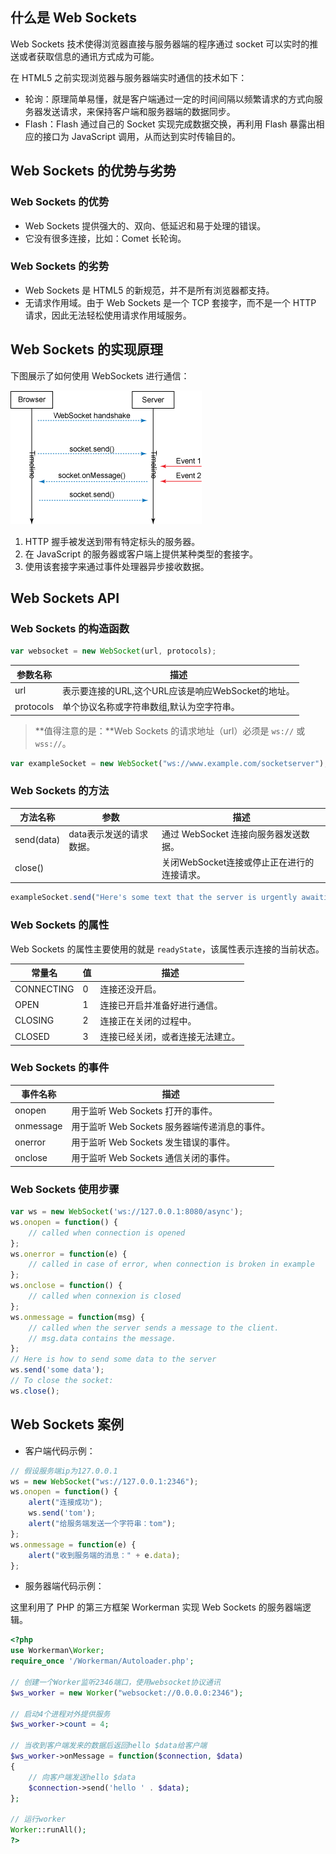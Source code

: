 ## 什么是 Web Sockets

Web Sockets 技术使得浏览器直接与服务器端的程序通过 socket 可以实时的推送或者获取信息的通讯方式成为可能。

在 HTML5 之前实现浏览器与服务器端实时通信的技术如下：

* 轮询：原理简单易懂，就是客户端通过一定的时间间隔以频繁请求的方式向服务器发送请求，来保持客户端和服务器端的数据同步。
* Flash：Flash 通过自己的 Socket 实现完成数据交换，再利用 Flash 暴露出相应的接口为 JavaScript 调用，从而达到实时传输目的。

## Web Sockets 的优势与劣势

### Web Sockets 的优势

* Web Sockets 提供强大的、双向、低延迟和易于处理的错误。
* 它没有很多连接，比如：Comet 长轮询。

### Web Sockets 的劣势

* Web Sockets 是 HTML5 的新规范，并不是所有浏览器都支持。
* 无请求作用域。由于 Web Sockets 是一个 TCP 套接字，而不是一个 HTTP 请求，因此无法轻松使用请求作用域服务。

## Web Sockets 的实现原理

下图展示了如何使用 WebSockets 进行通信：

![](12.gif)

1. HTTP 握手被发送到带有特定标头的服务器。
2. 在 JavaScript 的服务器或客户端上提供某种类型的套接字。
3. 使用该套接字来通过事件处理器异步接收数据。

## Web Sockets API

### Web Sockets 的构造函数

```javascript
var websocket = new WebSocket(url, protocols);
```

| 参数名称 | 描述 |
| --- | --- |
| url | 表示要连接的URL,这个URL应该是响应WebSocket的地址。|
| protocols | 单个协议名称或字符串数组,默认为空字符串。|

> **值得注意的是：**Web Sockets 的请求地址（url）必须是 `ws://` 或 `wss://`。

```javascript
var exampleSocket = new WebSocket("ws://www.example.com/socketserver");
```

### Web Sockets 的方法

| 方法名称 | 参数 | 描述 |
| --- | --- | --- |
| send(data) | data表示发送的请求数据。 | 通过 WebSocket 连接向服务器发送数据。|
| close() | | 关闭WebSocket连接或停止正在进行的连接请求。|

```javascript
exampleSocket.send("Here's some text that the server is urgently awaiting!");
```

### Web Sockets 的属性

Web Sockets 的属性主要使用的就是 `readyState`，该属性表示连接的当前状态。

| 常量名 | 值 | 描述 |
| --- | --- | --- |
| CONNECTING | 0 | 连接还没开启。|
| OPEN | 1 | 连接已开启并准备好进行通信。|
| CLOSING | 2 | 连接正在关闭的过程中。|
| CLOSED | 3 | 连接已经关闭，或者连接无法建立。|

### Web Sockets 的事件

| 事件名称 | 描述 |
| --- | --- |
| onopen | 用于监听 Web Sockets 打开的事件。|
| onmessage | 用于监听 Web Sockets 服务器端传递消息的事件。|
| onerror | 用于监听 Web Sockets 发生错误的事件。|
| onclose | 用于监听 Web Sockets 通信关闭的事件。|

### Web Sockets 使用步骤

```javascript
var ws = new WebSocket('ws://127.0.0.1:8080/async'); 
ws.onopen = function() { 
    // called when connection is opened 
}; 
ws.onerror = function(e) { 
    // called in case of error, when connection is broken in example 
}; 
ws.onclose = function() { 
    // called when connexion is closed 
}; 
ws.onmessage = function(msg) { 
    // called when the server sends a message to the client. 
    // msg.data contains the message. 
}; 
// Here is how to send some data to the server 
ws.send('some data'); 
// To close the socket:
ws.close();
```

## Web Sockets 案例

* 客户端代码示例：

```javascript
// 假设服务端ip为127.0.0.1
ws = new WebSocket("ws://127.0.0.1:2346");
ws.onopen = function() {
    alert("连接成功");
    ws.send('tom');
    alert("给服务端发送一个字符串：tom");
};
ws.onmessage = function(e) {
    alert("收到服务端的消息：" + e.data);
};
```

* 服务器端代码示例：

这里利用了 PHP 的第三方框架 Workerman 实现 Web Sockets 的服务器端逻辑。

```php
<?php
use Workerman\Worker;
require_once '/Workerman/Autoloader.php';

// 创建一个Worker监听2346端口，使用websocket协议通讯
$ws_worker = new Worker("websocket://0.0.0.0:2346");

// 启动4个进程对外提供服务
$ws_worker->count = 4;

// 当收到客户端发来的数据后返回hello $data给客户端
$ws_worker->onMessage = function($connection, $data)
{
    // 向客户端发送hello $data
    $connection->send('hello ' . $data);
};

// 运行worker
Worker::runAll();
?>
```